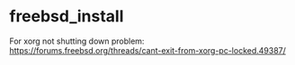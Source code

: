 # freebsd_install

For xorg not shutting down problem:
https://forums.freebsd.org/threads/cant-exit-from-xorg-pc-locked.49387/
